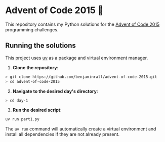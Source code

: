 # Advent of Code 2015 🎄

This repository contains my Python solutions for the [Advent of Code 2015](https://adventofcode.com/2015) programming challenges.

## Running the solutions

This project uses [uv](https://github.com/astral-sh/uv) as a package and virtual environment manager.

1. **Clone the repository**:
```sh
> git clone https://github.com/benjaminrall/advent-of-code-2015.git
> cd advent-of-code-2015
```
2. **Navigate to the desired day's directory**:
```sh
> cd day-1
```
3. **Run the desired script**:
```sh
uv run part1.py
```
The `uv run` command will automatically create a virtual environment and install all dependencies if they are not already present.
